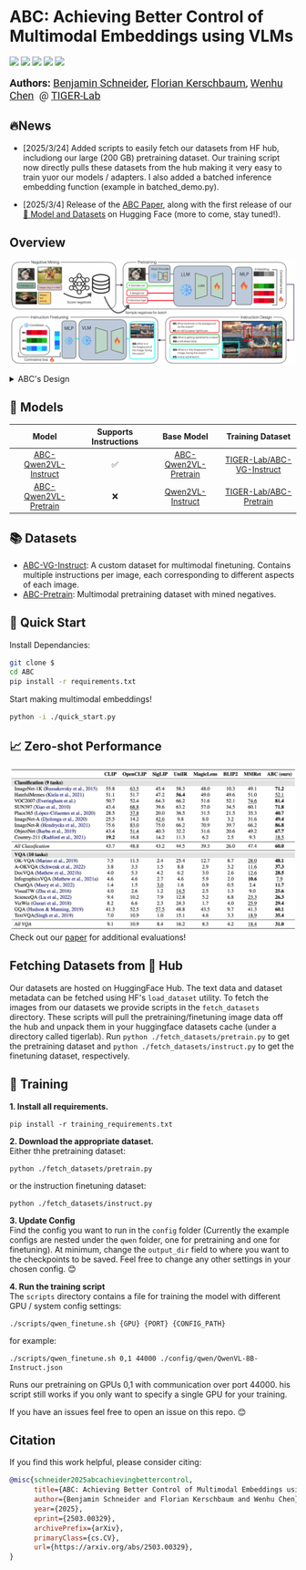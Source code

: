 # ABC: Achieving Better Control of Multimodal Embeddings using VLMs
<a target="_blank" href="https://arxiv.org/abs/2503.00329">
<img style="height:22pt" src="https://img.shields.io/badge/-Paper-red?style=flat&logo=arxiv"></a>
<a target="_blank" href="https://github.com/TIGER-AI-Lab/ABC">
<img style="height:22pt" src="https://img.shields.io/badge/-Code-green?style=flat&logo=github"></a>
<a target="_blank" href="https://tiger-ai-lab.github.io/ABC/">
<img style="height:22pt" src="https://img.shields.io/badge/-🌐%20Website-blue?style=flat"></a>
<a target="_blank" href="https://huggingface.co/TIGER-Lab/ABC-Qwen2VL-Instruct">
<img style="height:22pt" src="https://img.shields.io/badge/-🤗%20Models-red?style=flat"></a>
<a target="_blank" href="https://huggingface.co/datasets/TIGER-Lab/ABC-VG-Instruct">
<img style="height:22pt" src="https://img.shields.io/badge/-🤗%20Dataset-red?style=flat"></a>
<br>

<br>

<span style="font-size: 14pt; font-family: Roboto, Helvetica, Arial, Heveltica Neue, sans-serif">
     <b>Authors:</b>
     <a class="name" target="_blank" href="https://benjaminschneider.ca/">Benjamin Schneider</a>, 
     <a class="name" target="_blank" href="https://cs.uwaterloo.ca/~fkerschb/">Florian Kerschbaum</a>,
     <a class="name" target="_blank" href="https://wenhuchen.github.io/">Wenhu Chen</a>&nbsp; @ 
     <a class="btna" target="_blank" href="https://huggingface.co/TIGER-Lab">TIGER-Lab</a> &nbsp; 
     </span>

## 🔥News

- [2025/3/24] Added scripts to easily fetch our datasets from HF hub, includiong our large (200 GB) pretraining dataset. Our training script now directly pulls these datasets from the hub making it very easy to train yuor our models / adapters. I also added a batched inference embedding function (example in batched_demo.py).

- [2025/3/4] Release of the [ABC Paper](https://arxiv.org/abs/2503.00329), along with the first release of our [🤗 Model and Datasets](https://huggingface.co/collections/TIGER-Lab/abc-67bf2036a7c51b2a99aa9f54) on Hugging Face (more to come, stay tuned!).


## Overview
![./assets/training_overview.png](./assets/training_overview.png)

<details><summary>ABC's Design</summary>  


- We introduce ABC, an open-source multimodal embedding model that uses a
vision-language model backbone to deeply integrate image features with natural language
instructions.

- ABC is designed to give the user **maximum control** over how images are represented in embeddings. If you need to use naturral langauge to specify which aspects of an image you want emphasized and represented, ABC is the perfect model for you!

- The key behind ABC's training is that we pretrain the model using a large dataset of difficult embedding samples, where each batch contains many candidates that are relevant but not quite correct. The pretrained model is therefore able to generate embeddings that capture subtle differences. After a short finetuning stage, the model ideal for tasks like VQA, where differences in user instructions result in different correct answers (right).

- ABC outputs great quality embeddings, ABC achieves best-for-size performance on MSCOCO image-to-text retrieval and is the
top performing model on zero-shot classification and VQA tasks in the Massive Multimodal Embedding
Benchmark.

</details>

## 🤗 Models

| Model | Supports Instructions | Base Model | Training Dataset |
|:---------------------:|:-----------:|:----------------:|:--------------:|
| [ABC-Qwen2VL-Instruct](https://huggingface.co/TIGER-Lab/ABC-Qwen2VL-Instruct)  | ✅        | [ABC-Qwen2VL-Pretrain](https://huggingface.co/TIGER-Lab/ABC-Qwen2VL-Pretrain) | [TIGER-Lab/ABC-VG-Instruct]() |
| [ABC-Qwen2VL-Pretrain](https://huggingface.co/TIGER-Lab/ABC-Qwen2VL-Pretrain)  | ❌        | [Qwen2VL-Instruct](https://huggingface.co/Qwen/Qwen2-VL-7B-Instruct)     | [TIGER-Lab/ABC-Pretrain](https://huggingface.co/datasets/TIGER-Lab/ABC-Pretraining-Data)    |

## 📚 Datasets
- [ABC-VG-Instruct](https://huggingface.co/datasets/TIGER-Lab/ABC-VG-Instruct): A custom dataset for multimodal finetuning. Contains multiple instructions per image, each corresponding to different aspects of each image.
- [ABC-Pretrain](https://huggingface.co/datasets/TIGER-Lab/ABC-Pretraining-Data): Multimodal pretraining dataset with mined negatives.


## 🚀 Quick Start

Install Dependancies:
```bash
git clone $
cd ABC
pip install -r requirements.txt
```
Start making multimodal embeddings!
```bash
python -i ./quick_start.py
```

## 📈 Zero-shot Performance
![./assets/results.png](./assets/results.png)
Check out our [paper](https://arxiv.org/abs/2503.00329) for additional evaluations!


## Fetching Datasets from 🤗 Hub

Our datasets are hosted on HuggingFace Hub. The text data and dataset metadata can be fetched using HF's `load_dataset` utility.
To fetch the images from our datasets we provide scripts in the `fetch_datasets` directory.
These scripts will pull the pretraining/finetuning image data off the hub and unpack them in your huggingface datasets cache (under a directory called tigerlab).
Run `python ./fetch_datasets/pretrain.py` to get the pretraining dataset and `python ./fetch_datasets/instruct.py` to get the finetuning dataset, respectively.

## 🤖 Training

**1. Install all requirements.**
```
pip install -r training_requirements.txt
```
**2. Download the appropriate dataset.**  
Either thhe pretraining dataset:
```
python ./fetch_datasets/pretrain.py
```
or the instruction finetuning dataset:
```
python ./fetch_datasets/instruct.py
```
**3. Update Config**  
Find the config you want to run in the `config` folder
(Currently the example configs are nested under the `qwen` folder, one for pretraining and one for finetuning).
At minimum, change the `output_dir` field to where you want to the checkpoints to be saved.
Feel free to change any other settings in your chosen config. 😊

**4. Run the training script**  
The `scripts` directory contains a file for training the model with different GPU / system config settings:
```
./scripts/qwen_finetune.sh {GPU} {PORT} {CONFIG_PATH}
```
for example:
```
./scripts/qwen_finetune.sh 0,1 44000 ./config/qwen/QwenVL-8B-Instruct.json
```
Runs our pretraining on GPUs 0,1 with communication over port 44000. 
his script still works if you only want to specify a single GPU for your training.

If you have an issues feel free to open an issue on this repo. 😊

## Citation
If you find this work helpful, please consider citing:
```bibtex
@misc{schneider2025abcachievingbettercontrol,
      title={ABC: Achieving Better Control of Multimodal Embeddings using VLMs}, 
      author={Benjamin Schneider and Florian Kerschbaum and Wenhu Chen},
      year={2025},
      eprint={2503.00329},
      archivePrefix={arXiv},
      primaryClass={cs.CV},
      url={https://arxiv.org/abs/2503.00329}, 
}
```
